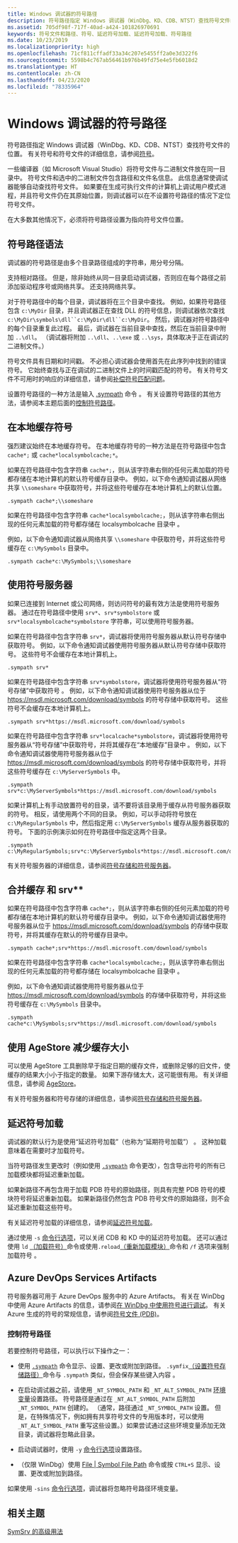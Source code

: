 ```yaml
---
title: Windows 调试器的符号路径
description: 符号路径指定 Windows 调试器（WinDbg、KD、CDB、NTST）查找符号文件的位置。
ms.assetid: 705df98f-717f-40ad-a424-101826970691
keywords: 符号文件和路径、符号、延迟符号加载、延迟符号加载、符号路径
ms.date: 10/23/2019
ms.localizationpriority: high
ms.openlocfilehash: 71cf811cffadf33a34c207e5455ff2a0e3d322f6
ms.sourcegitcommit: 5598b4c767ab56461b976b49fd75e4e5fb6018d2
ms.translationtype: HT
ms.contentlocale: zh-CN
ms.lasthandoff: 04/23/2020
ms.locfileid: "78335964"
---
```

# <a name="symbol-path-for-windows-debuggers"></a>Windows 调试器的符号路径

符号路径指定 Windows 调试器（WinDbg、KD、CDB、NTST）查找符号文件的位置。 有关符号和符号文件的详细信息，请参阅[符号](symbols.md)。

一些编译器（如 Microsoft Visual Studio）将符号文件与二进制文件放在同一目录中。 符号文件和选中的二进制文件包含路径和文件名信息。 此信息通常使调试器能够自动查找符号文件。 如果要在生成可执行文件的计算机上调试用户模式进程，并且符号文件仍在其原始位置，则调试器可以在不设置符号路径的情况下定位符号文件。

在大多数其他情况下，必须将符号路径设置为指向符号文件位置。

## <a name="span-idsymbol_path_syntaxspanspan-idsymbol_path_syntaxspanspan-idsymbol_path_syntaxspansymbol-path-syntax"></a><span id="Symbol_Path_Syntax"></span><span id="symbol_path_syntax"></span><span id="SYMBOL_PATH_SYNTAX"></span>符号路径语法

调试器的符号路径是由多个目录路径组成的字符串，用分号分隔。

支持相对路径。 但是，除非始终从同一目录启动调试器，否则应在每个路径之前添加驱动程序号或网络共享。 还支持网络共享。

对于符号路径中的每个目录，调试器将在三个目录中查找。 例如，如果符号路径包含 `c:\MyDir` 目录，并且调试器正在查找 DLL 的符号信息，则调试器依次查找 `c:\MyDir\symbols\dll``c:\MyDir\dll``c:\MyDir`。 然后，调试器对符号路径中的每个目录重复此过程。 最后，调试器在当前目录中查找，然后在当前目录中附加 `..\dll`。 （调试器将附加 `..\dll`、`..\exe` 或 `..\sys`，具体取决于正在调试的二进制文件。）

符号文件具有日期和时间戳。 不必担心调试器会使用首先在此序列中找到的错误符号。 它始终查找与正在调试的二进制文件上的时间戳匹配的符号。 有关符号文件不可用时的响应的详细信息，请参阅[补偿符号匹配问题](matching-symbol-names.md)。

设置符号路径的一种方法是输入 [.sympath](-sympath--set-symbol-path-.md) 命令  。 有关设置符号路径的其他方法，请参阅本主题后面的[控制符号路径](#controlling-the-symbol-path)。

## <a name="span-idcaching_symbols_locallyspanspan-idcaching_symbols_locallyspanspan-idcaching_symbols_locallyspancaching-symbols-locally"></a><span id="Caching_Symbols_Locally"></span><span id="caching_symbols_locally"></span><span id="CACHING_SYMBOLS_LOCALLY"></span>在本地缓存符号

强烈建议始终在本地缓存符号。 在本地缓存符号的一种方法是在符号路径中包含 `cache*;` 或 `cache*localsymbolcache;*`。

如果在符号路径中包含字符串 `cache*;`，则从该字符串右侧的任何元素加载的符号都存储在本地计算机的默认符号缓存目录中。 例如，以下命令通知调试器从网络共享 `\\someshare` 中获取符号，并将这些符号缓存在本地计算机上的默认位置。

```dbgcmd
.sympath cache*;\\someshare
```

如果在符号路径中包含字符串 `cache*localsymbolcache;`，则从该字符串右侧出现的任何元素加载的符号都存储在 localsymbolcache 目录中  。

例如，以下命令通知调试器从网络共享 `\\someshare` 中获取符号，并将这些符号缓存在 `c:\MySymbols` 目录中。

```dbgcmd
.sympath cache*c:\MySymbols;\\someshare
```

## <a name="span-idusing_a_symbol_serverspanspan-idusing_a_symbol_serverspanspan-idusing_a_symbol_serverspanusing-a-symbol-server"></a><span id="Using_a_Symbol_Server"></span><span id="using_a_symbol_server"></span><span id="USING_A_SYMBOL_SERVER"></span> 使用符号服务器

如果已连接到 Internet 或公司网络，则访问符号的最有效方法是使用符号服务器。 通过在符号路径中使用 `srv*`、`srv*symbolstore` 或 `srv*localsymbolcache*symbolstore` 字符串，可以使用符号服务器。

如果在符号路径中包含字符串 `srv*`，调试器将使用符号服务器从默认符号存储中获取符号。 例如，以下命令通知调试器使用符号服务器从默认符号存储中获取符号。 这些符号不会缓存在本地计算机上。

```dbgcmd
.sympath srv*
```

如果在符号路径中包含字符串 `srv*symbolstore`，调试器将使用符号服务器从“符号存储”中获取符号  。 例如，以下命令通知调试器使用符号服务器从位于 https://msdl.microsoft.com/download/symbols 的符号存储中获取符号。 这些符号不会缓存在本地计算机上。

```dbgcmd
.sympath srv*https://msdl.microsoft.com/download/symbols
```

如果在符号路径中包含字符串 `srv*localcache*symbolstore`，调试器将使用符号服务器从“符号存储”中获取符号，并将其缓存在“本地缓存”目录中   。 例如，以下命令通知调试器使用符号服务器从位于 https://msdl.microsoft.com/download/symbols 的符号存储中获取符号，并将这些符号缓存在 `c:\MyServerSymbols` 中。

```dbgcmd
.sympath srv*c:\MyServerSymbols*https://msdl.microsoft.com/download/symbols
```

如果计算机上有手动放置符号的目录，请不要将该目录用于缓存从符号服务器获取的符号。 相反，请使用两个不同的目录。 例如，可以手动将符号放在 `c:\MyRegularSymbols` 中，然后指定用 `c:\MyServerSymbols` 缓存从服务器获取的符号。 下面的示例演示如何在符号路径中指定这两个目录。

```dbgcmd
.sympath c:\MyRegularSymbols;srv*c:\MyServerSymbols*https://msdl.microsoft.com/download/symbols
```

有关符号服务器的详细信息，请参阅[符号存储和符号服务器](symbol-stores-and-symbol-servers.md)。

## <a name="span-idcombining_cache__and_srv_spanspan-idcombining_cache__and_srv_spanspan-idcombining_cache__and_srv_spancombining-cache-and-srv"></a><span id="Combining_cache__and_srv_"></span><span id="combining_cache__and_srv_"></span><span id="COMBINING_CACHE__AND_SRV_"></span>合并缓存 和 srv\*\*


如果在符号路径中包含字符串 `cache*;`，则从该字符串右侧的任何元素加载的符号都存储在本地计算机的默认符号缓存目录中。 例如，以下命令通知调试器使用符号服务器从位于 https://msdl.microsoft.com/download/symbols 的存储中获取符号，并将其缓存在默认的符号缓存目录中。

```dbgcmd
.sympath cache*;srv*https://msdl.microsoft.com/download/symbols
```

如果在符号路径中包含字符串 `cache*localsymbolcache;`，则从该字符串右侧出现的任何元素加载的符号都存储在 localsymbolcache 目录中  。

例如，以下命令通知调试器使用符号服务器从位于 https://msdl.microsoft.com/download/symbols 的存储中获取符号，并将这些符号缓存在 `c:\MySymbols` 目录中。

```dbgcmd
.sympath cache*c:\MySymbols;srv*https://msdl.microsoft.com/download/symbols
```

## <a name="span-idusing_agestore_to_reduce_the_cache_sizespanspan-idusing_agestore_to_reduce_the_cache_sizespanusing-agestore-to-reduce-the-cache-size"></a><span id="using_agestore_to_reduce_the_cache_size"></span><span id="USING_AGESTORE_TO_REDUCE_THE_CACHE_SIZE"></span> 使用 AgeStore 减少缓存大小

可以使用 AgeStore 工具删除早于指定日期的缓存文件，或删除足够的旧文件，使缓存的结果大小小于指定的数量。 如果下游存储太大，这可能很有用。 有关详细信息，请参阅 [AgeStore](agestore.md)。

有关符号服务器和符号存储的详细信息，请参阅[符号存储和符号服务器](symbol-stores-and-symbol-servers.md)。

## <a name="span-idlazy_symbol_loadingspanspan-idlazy_symbol_loadingspanlazy-symbol-loading"></a><span id="lazy_symbol_loading"></span><span id="LAZY_SYMBOL_LOADING"></span>延迟符号加载

调试器的默认行为是使用“延迟符号加载”（也称为“延期符号加载”）   。 这种加载意味着在需要时才加载符号。

当符号路径发生更改时（例如使用 [`.sympath`](-sympath--set-symbol-path-.md) 命令更改），包含导出符号的所有已加载模块都将延迟重新加载。

如果新路径不再包含用于加载 PDB 符号的原始路径，则具有完整 PDB 符号的模块符号将延迟重新加载。 如果新路径仍然包含 PDB 符号文件的原始路径，则不会延迟重新加载这些符号。

有关延迟符号加载的详细信息，请参阅[延迟符号加载](deferred-symbol-loading.md)。

通过使用 `-s` [命令行选项](command-line-options.md)，可以关闭 CDB 和 KD 中的延迟符号加载。 还可以通过使用 `ld` [（加载符号）](ld--load-symbols-.md)命令或使用`.reload`[（重新加载模块）](-reload--reload-module-.md)命令和 `/f` 选项来强制加载符号   。

## <a name="span-idazurespanspan-idazurespanazure-devops-services-artifacts"></a><span id="azure"></span><span id="AZURE"></span>Azure DevOps Services Artifacts

符号服务器可用于 Azure DevOps 服务中的 Azure Artifacts。 有关在 WinDbg 中使用 Azure Artifacts 的信息，请参阅[在 WinDbg 中使用符号进行调试](https://docs.microsoft.com/azure/devops/artifacts/symbols/debug-with-symbols-visual-studio)。 有关 Azure 生成的符号的常规信息，请参阅[符号文件 (PDB)](https://docs.microsoft.com/azure/devops/artifacts/concepts/symbols)。

### <a name="span-idcontrolling-the-symbol-pathspanspan-idcontrolling-the-symbol-pathspancontrolling-the-symbol-path"></a><span id="controlling-the-symbol-path"></span><span id="CONTROLLING-THE-SYMBOL-PATH"></span>控制符号路径

若要控制符号路径，可以执行以下操作之一：

- 使用 [`.sympath`](-sympath--set-symbol-path-.md) 命令显示、设置、更改或附加到路径。 `.symfix`[（设置符号存储路径）](-symfix--set-symbol-store-path-.md)命令与 `.sympath` 类似，但会保存某些键入内容  。

- 在启动调试器之前，请使用 `_NT_SYMBOL_PATH` 和 `_NT_ALT_SYMBOL_PATH` [环境变量](environment-variables.md)设置路径。 符号路径是通过在 `_NT_ALT_SYMBOL_PATH` 后附加 `_NT_SYMBOL_PATH` 创建的。 （通常，路径通过 `_NT_SYMBOL_PATH` 设置。 但是，在特殊情况下，例如拥有共享符号文件的专用版本时，可以使用 `_NT_ALT_SYMBOL_PATH` 重写这些设置。）如果尝试通过这些环境变量添加无效目录，调试器将忽略此目录。

- 启动调试器时，使用 `-y` [命令行选项](command-line-options.md)设置路径。

- （仅限 WinDbg）使用 [File | Symbol File Path](file---symbol-file-path.md) 命令或按 `CTRL+S` 显示、设置、更改或附加到路径。

如果使用 `-sins` [命令行选项](command-line-options.md)，调试器将忽略符号路径环境变量。

## <a name="span-idrelated_topicsspanrelated-topics"></a><span id="related_topics"></span>相关主题

[SymSrv 的高级用法](advanced-symsrv-use.md)
